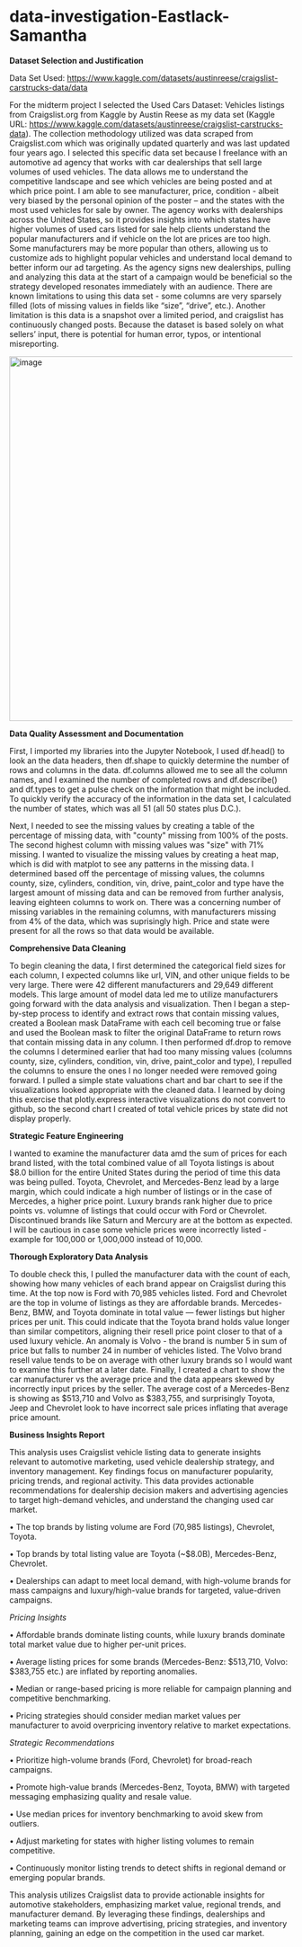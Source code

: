 # data-investigation-Eastlack-Samantha
**Dataset Selection and Justification**

Data Set Used: https://www.kaggle.com/datasets/austinreese/craigslist-carstrucks-data/data

For the midterm project I selected the Used Cars Dataset: Vehicles listings from Craigslist.org from Kaggle by Austin Reese as my data set (Kaggle URL: https://www.kaggle.com/datasets/austinreese/craigslist-carstrucks-data). The collection methodology utilized was data scraped from Craigslist.com which was originally updated quarterly and was last updated four years ago. I selected this specific data set because I freelance with an automotive ad agency that works with car dealerships that sell large volumes of used vehicles. The data allows me to understand the competitive landscape and see which vehicles are being posted and at which price point. I am able to see manufacturer, price, condition - albeit very biased by the personal opinion of the poster – and the states with the most used vehicles for sale by owner. The agency works with dealerships across the United States, so it provides insights into which states have higher volumes of used cars listed for sale help clients understand the popular manufacturers and if vehicle on the lot are prices are too high. Some manufacturers may be more popular than others, allowing us to customize ads to highlight popular vehicles and understand local demand to better inform our ad targeting. As the agency signs new dealerships, pulling and analyzing this data at the start of a campaign would be beneficial so the strategy developed resonates immediately with an audience. There are known limitations to using this data set - some columns are very sparsely filled (lots of missing values in fields like “size”, “drive”, etc.). Another limitation is this data is a snapshot over a limited period, and craigslist has continuously changed posts. Because the dataset is based solely on what sellers’ input, there is potential for human error, typos, or intentional misreporting.

<img width="1233" height="649" alt="image" src="https://github.com/user-attachments/assets/9d7df6ef-4ba3-4a3b-8504-9ec55706754a" />


**Data Quality Assessment and Documentation**

First, I imported my libraries into the Jupyter Notebook, I used df.head() to look an the data headers, then df.shape to quickly determine the number of rows and columns in the data. df.columns allowed me to see all the column names, and I examined the number of completed rows and df.describe() and df.types to get a pulse check on the information that might be included. To quickly verify the accuracy of the information in the data set, I calculated the number of states, which was all 51 (all 50 states plus D.C.). 

Next, I needed to see the missing values by creating a table of the percentage of missing data, with "county" missing from 100% of the posts. The second highest column with missing values was "size" with 71% missing. I wanted to visualize the missing values by creating a heat map, which is did with matplot to see any patterns in the missing data. I determined based off the percentage of missing values, the columns county, size, cylinders, condition, vin, drive, paint_color and type have the largest amount of missing data and can be removed from further analysis, leaving eighteen columns to work on. There was a concerning number of missing variables in the remaining columns, with manufacturers missing from 4% of the data, which was suprisingly high. Price and state were present for all the rows so that data would be available. 

**Comprehensive Data Cleaning**

To begin cleaning the data, I first determined the categorical field sizes for each column, I expected columns like url, VIN, and other unique fields to be very large. There were 42 different manufacturers and 29,649 different models. This large amount of model data led me to utilize manufacturers going forward with the data analysis and visualization. Then I began a step-by-step process to identify and extract rows that contain missing values, created a Boolean mask DataFrame with each cell becoming true or false and used the Boolean mask to filter the original DataFrame to return rows that contain missing data in any column. 
I then performed df.drop to remove the columns I determined earlier that had too many missing values (columns county, size, cylinders, condition, vin, drive, paint_color and type), I repulled the columns to ensure the ones I no longer needed were removed going forward. I pulled a simple state valuations chart and bar chart to see if the visualizations looked appropriate with the cleaned data. I learned by doing this exercise that plotly.express interactive visualizations do not convert to github, so the second chart I created of total vehicle prices by state did not display properly. 


**Strategic Feature Engineering**

I wanted to examine the manufacturer data amd the sum of prices for each brand listed, with the total combined value of all Toyota listings is about $8.0 billion for the entire United States during the period of time this data was being pulled. Toyota, Chevrolet, and Mercedes-Benz lead by a large margin, which could indicate a high number of listings or in the case of Mercedes, a higher price point. Luxury brands rank higher due to price points vs. volumne of listings that could occur with Ford or Chevrolet. Discontinued brands like Saturn and Mercury are at the bottom as expected. I will be cautious in case some vehicle prices were incorrectly listed - example for 100,000 or 1,000,000 instead of 10,000. 

**Thorough Exploratory Data Analysis**

To double check this, I pulled the manufacturer data with the count of each, showing how many vehicles of each brand appear on Craigslist during this time. At the top now is Ford with 70,985 vehicles listed. Ford and Chevrolet are the top in volume of listings as they are affordable brands. Mercedes-Benz, BMW, and Toyota dominate in total value — fewer listings but higher prices per unit. This could indicate that the Toyota brand holds value longer than similar competitors, aligning their resell price point closer to that of a used luxury vehicle. An anomaly is Volvo - the brand is number 5 in sum of price but falls to number 24 in number of vehicles listed. The Volvo brand resell value tends to be on average with other luxury brands so I would want to examine this further at a later date. Finally, I created a chart to show the car manufacturer vs the average price and the data appears skewed by incorrectly input prices by the seller. The average cost of a Mercedes-Benz is showing as $513,710 and Volvo as $383,755, and surprisingly Toyota, Jeep and Chevrolet look to have incorrect sale prices inflating that average price amount. 

**Business Insights Report**

This analysis uses Craigslist vehicle listing data to generate insights relevant to automotive marketing, used vehicle dealership strategy, and inventory management. Key findings focus on manufacturer popularity, pricing trends, and regional activity. This data provides actionable recommendations for dealership decision makers and advertising agencies  to target high-demand vehicles, and understand the changing used car market.


•	The top brands by listing volume are Ford (70,985 listings), Chevrolet, Toyota.

•	Top brands by total listing value are Toyota (~$8.0B), Mercedes-Benz, Chevrolet.

•	Dealerships can adapt to meet local demand, with high-volume brands for mass campaigns and luxury/high-value brands for targeted, value-driven campaigns.


_Pricing Insights_


• Affordable brands dominate listing counts, while luxury brands dominate total market value due to higher per-unit prices.

•	Average listing prices for some brands (Mercedes-Benz: $513,710, Volvo: $383,755 etc.) are inflated by reporting anomalies.

•	Median or range-based pricing is more reliable for campaign planning and competitive benchmarking.

•	Pricing strategies should consider median market values per manufacturer to avoid overpricing inventory relative to market expectations.


_Strategic Recommendations_


•	Prioritize high-volume brands (Ford, Chevrolet) for broad-reach campaigns.

• Promote high-value brands (Mercedes-Benz, Toyota, BMW) with targeted messaging emphasizing quality and resale value.

•	Use median prices for inventory benchmarking to avoid skew from outliers.

•	Adjust marketing for states with higher listing volumes to remain competitive.

•	Continuously monitor listing trends to detect shifts in regional demand or emerging popular brands.


This analysis utilizes Craigslist data to provide actionable insights for automotive stakeholders, emphasizing market value, regional trends, and manufacturer demand. By leveraging these findings, dealerships and marketing teams can improve advertising, pricing strategies, and inventory planning, gaining an edge on the competition in the used car market.

